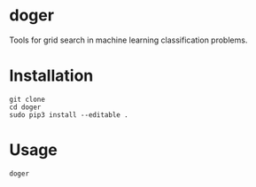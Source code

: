 doger
=====

Tools for grid search in machine learning classification problems.

# Installation

```
git clone 
cd doger
sudo pip3 install --editable .
```

# Usage

```
doger
```
